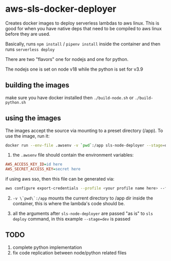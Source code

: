 # aws-sls-docker-deployer

Creates docker images to deploy serverless lambdas to aws linux. This is good for when you have native deps that need to be compiled to aws linux before they are used.

Basically, runs `npm install` / `pipenv install` inside the container and then runs `serverless deploy`

There are two "flavors" one for nodejs and one for python.

The nodejs one is set on node v18 while the python is set for v3.9

## building the images

make sure you have docker installed then `./build-node.sh` or `./build-python.sh`

## using the images

The images accept the source via mounting to a preset directory (/app). To use the image, run it:

```bash
docker run --env-file .awsenv -v `pwd`:/app sls-node-deployer --stage=dev
```
1. the ```.awsenv``` file should contain the environment variables: 

```ini
AWS_ACCESS_KEY_ID=id here
AWS_SECRET_ACCESS_KEY=secret here
```

if using aws sso, then this file can be generated via:

```bash
aws configure export-credentials --profile <your profile name here> --format env-no-export > .awsenv
```

2. ```-v \`pwd\`:/app``` mounts the current directory to /app dir inside the container, this is where the lambda's code should be.

3. all the arguments after `sls-node-deployer` are passed "as is" to `sls deploy` command, in this example ```--stage=dev``` is passed

## TODO
1. complete python implementation
2. fix code replication between node/python related files
